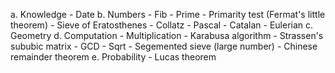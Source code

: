 a. Knowledge
	- Date
b. Numbers
	- Fib
	- Prime
		- Primarity test (Fermat's little theorem)
		- Sieve of Eratosthenes
	- Collatz
	- Pascal
	- Catalan
	- Eulerian
c. Geometry
d. Computation
	- Multiplication
		- Karabusa algorithm
		- Strassen's sububic matrix
	- GCD
	- Sqrt
		- Segemented sieve (large number)
	- Chinese remainder theorem
e. Probability
	- Lucas theorem
